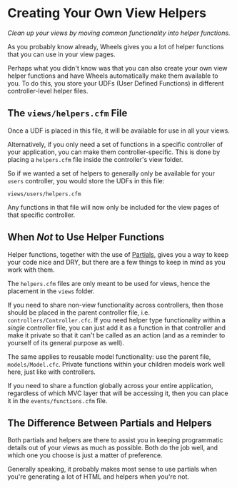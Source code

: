 # Creating Your Own View Helpers

*Clean up your views by moving common functionality into helper functions.*

As you probably know already, Wheels gives you a lot of helper functions that you can use in your view pages.

Perhaps what you didn't know was that you can also create your own view helper functions and have Wheels automatically make them available to you. To do this, you store your UDFs (User Defined Functions) in different controller-level helper files.

## The `views/helpers.cfm` File

Once a UDF is placed in this file, it will be available for use in all your views.

Alternatively, if you only need a set of functions in a specific controller of your application, you can make them controller-specific. This is done by placing a `helpers.cfm` file inside the controller's view folder.

So if we wanted a set of helpers to generally only be available for your `users` controller, you would store the UDFs in this file:

	views/users/helpers.cfm

Any functions in that file will now only be included for the view pages of that specific controller.

## When _Not_ to Use Helper Functions

Helper functions, together with the use of [Partials][1], gives you a way to keep your code nice and DRY, but there are a few things to keep in mind as you work with them.

The `helpers.cfm` files are only meant to be used for views, hence the placement in the  `views` folder.

If you need to share non-view functionality across controllers, then those should be placed in the parent controller file, i.e. `controllers/Controller.cfc`. If you need helper type functionality within a *single* controller file, you can just add it as a function in that controller and make it private so that it can't be called as an action (and as a reminder to yourself of its general purpose as well).

The same applies to reusable model functionality: use the parent file, `models/Model.cfc`. Private functions within your children models work well here, just like with controllers.

If you need to share a function globally across your entire application, regardless of which MVC layer that will be accessing it, then you can place it in the `events/functions.cfm` file.

## The Difference Between Partials and Helpers

Both partials and helpers are there to assist you in keeping programmatic details out of your views as much as possible. Both do the job well, and which one you choose is just a matter of preference.

Generally speaking, it probably makes most sense to use partials when you're generating a lot of HTML and helpers when you're not.

[1]: Partials.md